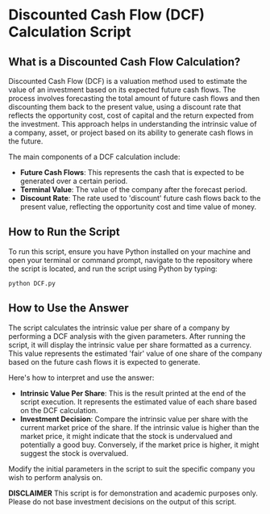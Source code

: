 # Discounted Cash Flow (DCF) Calculation Script

## What is a Discounted Cash Flow Calculation?

Discounted Cash Flow (DCF) is a valuation method used to estimate the value of an investment based on its expected future cash flows. The process involves forecasting the total amount of future cash flows and then discounting them back to the present value, using a discount rate that reflects the opportunity cost, cost of capital and the return expected from the investment. This approach helps in understanding the intrinsic value of a company, asset, or project based on its ability to generate cash flows in the future. 

The main components of a DCF calculation include:
- **Future Cash Flows**: This represents the cash that is expected to be generated over a certain period.
- **Terminal Value**: The value of the company after the forecast period.
- **Discount Rate**: The rate used to 'discount' future cash flows back to the present value, reflecting the opportunity cost and time value of money.

## How to Run the Script

To run this script, ensure you have Python installed on your machine and open your terminal or command prompt, navigate to the repository where the script is located, and run the script using Python by typing:
   ```
   python DCF.py
   ```

## How to Use the Answer

The script calculates the intrinsic value per share of a company by performing a DCF analysis with the given parameters. After running the script, it will display the intrinsic value per share formatted as a currency. This value represents the estimated 'fair' value of one share of the company based on the future cash flows it is expected to generate.

Here's how to interpret and use the answer:
- **Intrinsic Value Per Share**: This is the result printed at the end of the script execution. It represents the estimated value of each share based on the DCF calculation.
- **Investment Decision**: Compare the intrinsic value per share with the current market price of the share. If the intrinsic value is higher than the market price, it might indicate that the stock is undervalued and potentially a good buy. Conversely, if the market price is higher, it might suggest the stock is overvalued.

Modify the initial parameters in the script to suit the specific company you wish to perform analysis on.

**DISCLAIMER** This script is for demonstration and academic purposes only. Please do not base investment decisions on the output of this script.
